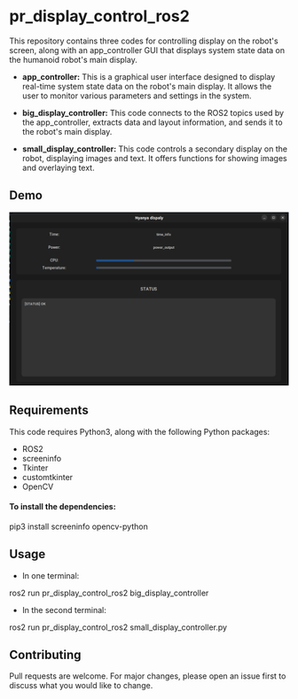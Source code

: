 # pr_display_control_ros2

This repository contains three codes for controlling display on the robot's screen, along with an app_controller GUI that displays system state data on the humanoid robot's main display.

- **app_controller:** This is a graphical user interface designed to display real-time system state data on the robot's main display. It allows the user to monitor various parameters and settings in the system.

- **big_display_controller:** This code connects to the ROS2 topics used by the app_controller, extracts data and layout information, and sends it to the robot's main display.

- **small_display_controller:** This code controls a secondary display on the robot, displaying images and text. It offers functions for showing images and overlaying text.

## Demo

![Demo](https://github.com/Groove852/pr_display_control_ros2/blob/main/images/demo.png)

## Requirements

This code requires Python3, along with the following Python packages:
- ROS2
- screeninfo
- Tkinter
- customtkinter
- OpenCV

#### To install the dependencies:

pip3 install screeninfo opencv-python


## Usage

- In one terminal:

ros2 run pr_display_control_ros2 big_display_controller

- In the second terminal:

ros2 run pr_display_control_ros2 small_display_controller.py


## Contributing
Pull requests are welcome. For major changes, please open an issue first to discuss what you would like to change.
